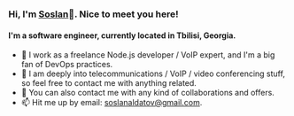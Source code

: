 ### Hi, I'm [Soslan](https://sptm.dev)👋. Nice to meet you here! 

#### I'm a software engineer, currently located in Tbilisi, Georgia.

- 🔭 I work as a freelance Node.js developer / VoIP expert, and I'm a big fan of DevOps practices.
- 📳 I am deeply into telecommunications / VoIP / video conferencing stuff, so feel free to contact me with anything related.
- 👯 You can also contact me with any kind of collaborations and offers.
- 📫 Hit me up by email: [soslanaldatov@gmail.com](mailto:soslanaldatov@gmail.com).

<!--
**sptmru/sptmru** is a ✨ _special_ ✨ repository because its `README.md` (this file) appears on your GitHub profile.

Here are some ideas to get you started:

- 🔭 I’m currently working on ...
- 🌱 I’m currently learning ...
- 👯 I’m looking to collaborate on ...
- 🤔 I’m looking for help with ...
- 💬 Ask me about ...
- 📫 How to reach me: ...
- 😄 Pronouns: ...
- ⚡ Fun fact: ...
-->
